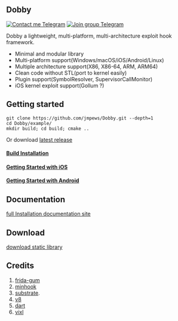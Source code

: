 ## Dobby 

[![Contact me Telegram](https://img.shields.io/badge/Contact%20me-Telegram-blue.svg)](https://t.me/IOFramebuffer) [![Join group Telegram](https://img.shields.io/badge/Join%20group-Telegram-brightgreen.svg)](https://t.me/dobby_group)  

Dobby a lightweight, multi-platform, multi-architecture exploit hook framework.

- Minimal and modular library
- Multi-platform support(Windows/macOS/iOS/Android/Linux)
- Multiple architecture support(X86, X86-64, ARM, ARM64)
- Clean code without STL(port to kernel easily)
- Plugin support(SymbolResolver, SupervisorCallMonitor)
- iOS kernel exploit support(Gollum ?)

## Getting started

```
git clone https://github.com/jmpews/Dobby.git --depth=1
cd Dobby/example/
mkdir build; cd build; cmake ..
```

Or download [latest release](https://github.com/jmpews/Dobby/releases/tag/latest)

#### [Build Installation](../../../../../../../../Downloads/Dobby-master/docs/build-documentation.md)

#### [Getting Started with iOS](../../../../../../../../Downloads/Dobby-master/docs/get-started-ios.md)

#### [Getting Started with Android](../../../../../../../../Downloads/Dobby-master/docs/get-started-android.md)

## Documentation

[full Installation documentation site](https://jmpews.github.io/Dobby/#/)

## Download

[download static library](https://github.com/jmpews/Dobby/releases/tag/latest)

## Credits

1. [frida-gum](https://github.com/frida/frida-gum)
2. [minhook](https://github.com/TsudaKageyu/minhook)
3. [substrate](https://github.com/jevinskie/substrate).
4. [v8](https://github.com/v8/v8)
5. [dart](https://github.com/dart-lang/sdk)
6. [vixl](https://git.linaro.org/arm/vixl.git)
